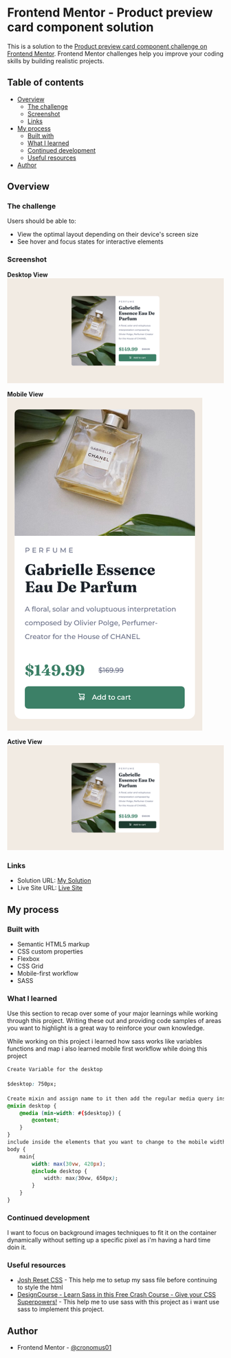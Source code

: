 # Frontend Mentor - Product preview card component solution

This is a solution to the [Product preview card component challenge on Frontend Mentor](https://www.frontendmentor.io/challenges/product-preview-card-component-GO7UmttRfa). Frontend Mentor challenges help you improve your coding skills by building realistic projects.

## Table of contents

- [Overview](#overview)
  - [The challenge](#the-challenge)
  - [Screenshot](#screenshot)
  - [Links](#links)
- [My process](#my-process)
  - [Built with](#built-with)
  - [What I learned](#what-i-learned)
  - [Continued development](#continued-development)
  - [Useful resources](#useful-resources)
- [Author](#author)

## Overview

### The challenge

Users should be able to:

- View the optimal layout depending on their device's screen size
- See hover and focus states for interactive elements

### Screenshot

**Desktop View**
![](./screenshots/desktop-view.png)

**Mobile View**
![](./screenshots/mobile-view.png)

**Active View**
![](./screenshots/active-view.png)

### Links

- Solution URL: [My Solution](https://github.com/cronomus01/product-preview-card)
- Live Site URL: [Live Site](https://cronomus01.github.io/product-preview-card/)

## My process

### Built with

- Semantic HTML5 markup
- CSS custom properties
- Flexbox
- CSS Grid
- Mobile-first workflow
- SASS

### What I learned

Use this section to recap over some of your major learnings while working through this project. Writing these out and providing code samples of areas you want to highlight is a great way to reinforce your own knowledge.

While working on this project i learned how sass works like variables functions and map i also learned mobile first workflow while doing this project

```css
Create Variable for the desktop

$desktop: 750px;

Create mixin and assign name to it then add the regular media query inside of the mixin and create @content inside;
@mixin desktop {
    @media (min-width: #{$desktop}) {
        @content;
    }
}
include inside the elements that you want to change to the mobile width to the desktop
body {
    main{
        width: max(30vw, 420px);
        @include desktop {
            width: max(30vw, 650px);
        }
    }
}
```

### Continued development

I want to focus on background images techniques to fit it on the container dynamically without setting up a specific pixel as i'm having a hard time doin it.

### Useful resources

- [Josh Reset CSS](https://www.joshwcomeau.com/css/custom-css-reset/) - This help me to setup my sass file before continuing to style the html
- [DesignCourse - Learn Sass in this Free Crash Course - Give your CSS Superpowers!](https://www.youtube.com/watch?v=roywYSEPSvc&list=PLNLc4ci5XNOYqDkYElIWITCRdfJaT6Fae&index=1) - This help me to use sass with this project as i want use sass to implement this project.

## Author

- Frontend Mentor - [@cronomus01](https://www.frontendmentor.io/profile/cronomus01)
